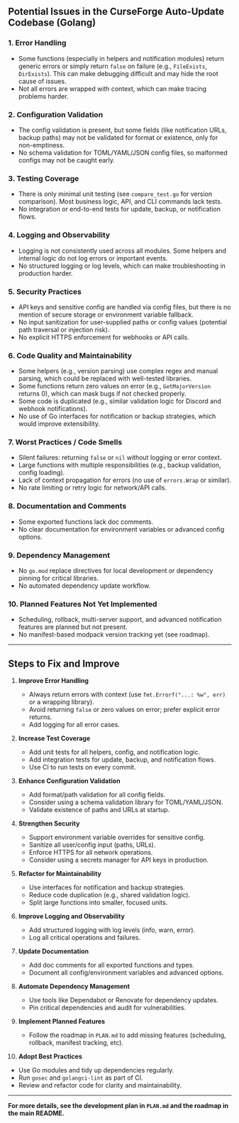 ## Potential Issues in the CurseForge Auto-Update Codebase (Golang)

### 1. Error Handling
- Some functions (especially in helpers and notification modules) return generic errors or simply return `false` on failure (e.g., `FileExists`, `DirExists`). This can make debugging difficult and may hide the root cause of issues.
- Not all errors are wrapped with context, which can make tracing problems harder.

### 2. Configuration Validation
- The config validation is present, but some fields (like notification URLs, backup paths) may not be validated for format or existence, only for non-emptiness.
- No schema validation for TOML/YAML/JSON config files, so malformed configs may not be caught early.

### 3. Testing Coverage
- There is only minimal unit testing (see `compare_test.go` for version comparison). Most business logic, API, and CLI commands lack tests.
- No integration or end-to-end tests for update, backup, or notification flows.

### 4. Logging and Observability
- Logging is not consistently used across all modules. Some helpers and internal logic do not log errors or important events.
- No structured logging or log levels, which can make troubleshooting in production harder.

### 5. Security Practices
- API keys and sensitive config are handled via config files, but there is no mention of secure storage or environment variable fallback.
- No input sanitization for user-supplied paths or config values (potential path traversal or injection risk).
- No explicit HTTPS enforcement for webhooks or API calls.

### 6. Code Quality and Maintainability
- Some helpers (e.g., version parsing) use complex regex and manual parsing, which could be replaced with well-tested libraries.
- Some functions return zero values on error (e.g., `GetMajorVersion` returns 0), which can mask bugs if not checked properly.
- Some code is duplicated (e.g., similar validation logic for Discord and webhook notifications).
- No use of Go interfaces for notification or backup strategies, which would improve extensibility.

### 7. Worst Practices / Code Smells
- Silent failures: returning `false` or `nil` without logging or error context.
- Large functions with multiple responsibilities (e.g., backup validation, config loading).
- Lack of context propagation for errors (no use of `errors.Wrap` or similar).
- No rate limiting or retry logic for network/API calls.

### 8. Documentation and Comments
- Some exported functions lack doc comments.
- No clear documentation for environment variables or advanced config options.

### 9. Dependency Management
- No `go.mod` replace directives for local development or dependency pinning for critical libraries.
- No automated dependency update workflow.

### 10. Planned Features Not Yet Implemented
- Scheduling, rollback, multi-server support, and advanced notification features are planned but not present.
- No manifest-based modpack version tracking yet (see roadmap).

---

## Steps to Fix and Improve

1. **Improve Error Handling**
   - Always return errors with context (use `fmt.Errorf("...: %w", err)` or a wrapping library).
   - Avoid returning `false` or zero values on error; prefer explicit error returns.
   - Add logging for all error cases.

2. **Increase Test Coverage**
   - Add unit tests for all helpers, config, and notification logic.
   - Add integration tests for update, backup, and notification flows.
   - Use CI to run tests on every commit.

3. **Enhance Configuration Validation**
   - Add format/path validation for all config fields.
   - Consider using a schema validation library for TOML/YAML/JSON.
   - Validate existence of paths and URLs at startup.

4. **Strengthen Security**
   - Support environment variable overrides for sensitive config.
   - Sanitize all user/config input (paths, URLs).
   - Enforce HTTPS for all network operations.
   - Consider using a secrets manager for API keys in production.

5. **Refactor for Maintainability**
   - Use interfaces for notification and backup strategies.
   - Reduce code duplication (e.g., shared validation logic).
   - Split large functions into smaller, focused units.

6. **Improve Logging and Observability**
   - Add structured logging with log levels (info, warn, error).
   - Log all critical operations and failures.

7. **Update Documentation**
   - Add doc comments for all exported functions and types.
   - Document all config/environment variables and advanced options.

8. **Automate Dependency Management**
   - Use tools like Dependabot or Renovate for dependency updates.
   - Pin critical dependencies and audit for vulnerabilities.

9. **Implement Planned Features**
   - Follow the roadmap in `PLAN.md` to add missing features (scheduling, rollback, manifest tracking, etc).

10. **Adopt Best Practices**
   - Use Go modules and tidy up dependencies regularly.
   - Run `gosec` and `golangci-lint` as part of CI.
   - Review and refactor code for clarity and maintainability.

---

**For more details, see the development plan in `PLAN.md` and the roadmap in the main README.**
